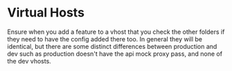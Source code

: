 # Virtual Hosts
Ensure when you add a feature to a vhost that you check the other folders if they need to have the config added there
too. In general they will be identical, but there are some distinct differences between production and dev such as
production doesn't have the api mock proxy pass, and none of the dev vhosts.